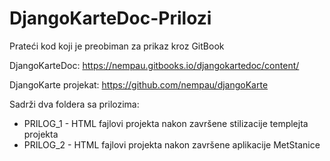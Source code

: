 # DjangoKarteDoc-Prilozi
Prateći kod koji je preobiman za prikaz kroz GitBook

DjangoKarteDoc: https://nempau.gitbooks.io/djangokartedoc/content/

DjangoKarte projekat: https://github.com/nempau/djangoKarte

Sadrži dva foldera sa prilozima:

* PRILOG_1 - HTML fajlovi projekta nakon završene stilizacije templejta projekta
* PRILOG_2 - HTML fajlovi projekta nakon završene aplikacije MetStanice
